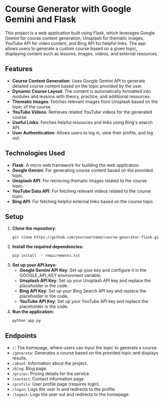 # Course Generator with Google Gemini and Flask

This project is a web application built using Flask, which leverages Google Gemini for course content generation, Unsplash for thematic images, YouTube API for video content, and Bing API for helpful links. The app allows users to generate a custom course based on a given topic, displaying content such as lessons, images, videos, and external resources.

## Features

- **Course Content Generation**: Uses Google Gemini API to generate detailed course content based on the topic provided by the user.
- **Dynamic Course Layout**: The content is automatically formatted into modules and lessons with theory, practice, and additional resources.
- **Thematic Images**: Fetches relevant images from Unsplash based on the topic of the course.
- **YouTube Videos**: Retrieves related YouTube videos for the generated course.
- **Useful Links**: Fetches helpful resources and links using Bing's search API.
- **User Authentication**: Allows users to log in, view their profile, and log out.

## Technologies Used

- **Flask**: A micro web framework for building the web application.
- **Google Gemini**: For generating course content based on the provided topic.
- **Unsplash API**: For retrieving thematic images related to the course topic.
- **YouTube Data API**: For fetching relevant videos related to the course topic.
- **Bing API**: For fetching helpful external links based on the course topic.

## Setup

1. **Clone the repository**:
   ```bash
   git clone https://github.com/yourusername/course-generator-flask.git
2. **Install the required dependencies:**
   ```bash
   pip install -r requirements.txt
3. **Set up your API keys:**
   - **Google Gemini API Key**: Set up your key and configure it in the GOOGLE_API_KEY environment variable.
   - **Unsplash API Key**: Set up your Unsplash API key and replace the placeholder in the code.
   - **Bing API Key**: Set up your Bing Search API key and replace the placeholder in the code.
   - **YouTube API Key**: Set up your YouTube API key and replace the placeholder in the code.
4. **Run the application:**
   ```bash
   python app.py
## Endpoints

- `/`: The homepage, where users can input the topic to generate a course.
- `/generate`: Generates a course based on the provided topic and displays results.
- `/about`: Information about the project.
- `/blog`: Blog page.
- `/prices`: Pricing details for the service.
- `/contact`: Contact information page.
- `/profile`: User profile page (requires login).
- `/login`: Logs the user in and redirects to the profile.
- `/logout`: Logs the user out and redirects to the homepage.
